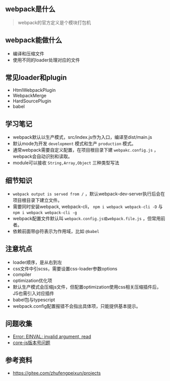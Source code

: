## webpack是什么

> webpack的官方定义是个模块打包机

## webpack能做什么

* 编译和压缩文件
* 使用不同的loader处理对应的文件

## 常见loader和plugin

* HtmlWebpackPlugin
* WebpackMerge
* HardSourcePlugin
* babel

## 学习笔记

* webpack默认以生产模式，src/index.js作为入口，编译至dist/main.js
* 默认mode为开发 `development` 模式和生产 `production` 模式。
* 通常webpack需要自定义配置，在项目根目录下建 `webpakc.config.js` ，webpack会自动识别和读取。
* module可以接收 `String,Array,Object` 三种类型写法

## 细节知识

* `webpack output is served from /` ，默认webpack-dev-server执行后会在项目根目录下建立文件。
* 需要同时安装webpack, webpack-cli， `npm i webpack webpack-cli -D` 与 `npm i webpack webpack-cli -g` 
* webpack配置文件默认叫 `webpack.config.js或webpack.file.js` ，但常用前者。
* 依赖前面带@符表示为作用域，比如 `@babel` 

## 注意坑点

* loader顺序，是从右到左
* css文件中引scss，需要设置css-loader参数options
* compiler
* optimization优化项
* 默认生产模式会压缩js文件，但配置optimization使用css相关压缩插件后，JS也需引入对应插件
* babel包与typescript
* webpack.config配置报错不会指出具体项，只能提供基本提示。

## 问题收集

* [Error: EINVAL: invalid argument, read](https://stackoverflow.com/questions/47087759/getting-error-einval-invalid-argument-read-for-npm-install-save-dev-esli)
* [core-js版本号问题](https://stackoverflow.com/questions/55308769/module-not-found-error-cant-resolve-core-js-es6)

## 参考资料 

* https://gitee.com/zhufengpeixun/projects

